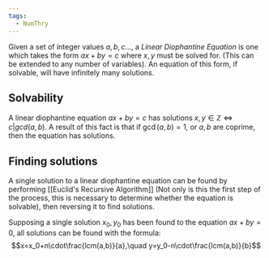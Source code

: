 ```yaml
---
tags:
  - NumThry
---
```

Given a set of integer values $a,b,c\ldots$, a *Linear Diophantine Equation* is one which takes the form $ax+by=c$ where $x,y$ must be solved for. (This can be extended to any number of variables). An equation of this form, if solvable, will have infinitely many solutions.
## Solvability
A linear diophantine equation $ax+by=c$ has solutions $x,y\in\mathbb{Z}\iff c|gcd(a,b)$. 
A result of this fact is that if $\gcd(a,b)=1$, or $a,b$ are coprime, then the equation has solutions.
## Finding solutions
A single solution to a linear diophantine equation can be found by performing [[Euclid's Recursive Algorithm]] (Not only is this the first step of the process, this is necessary to determine whether the equation is solvable), then reversing it to find solutions.

Supposing a single solution $x_0,y_0$ has been found to the equation $ax+by=0$, all solutions can be found with the formula:
$$x=x_0+n\cdot\frac{lcm(a,b)}{a},\quad y=y_0-n\cdot\frac{lcm(a,b)}{b}$$